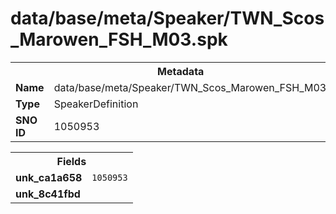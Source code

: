 <h1>data/base/meta/Speaker/TWN_Scos_Marowen_FSH_M03.spk</h1><table><tr><th colspan="100%">Metadata</th></tr><tr><td><b>Name</b></td><td>data/base/meta/Speaker/TWN_Scos_Marowen_FSH_M03.spk</td></tr><tr><td><b>Type</b></td><td>SpeakerDefinition</td></tr><tr><td><b>SNO ID</b></td><td>1050953</td></tr></table>

<table><tr><th colspan="100%">Fields</th></tr><tr><td><b>unk_ca1a658</b></td><td><code>1050953</code></td></tr><tr><td><b>unk_8c41fbd</b></td><td></td></tr></table>

